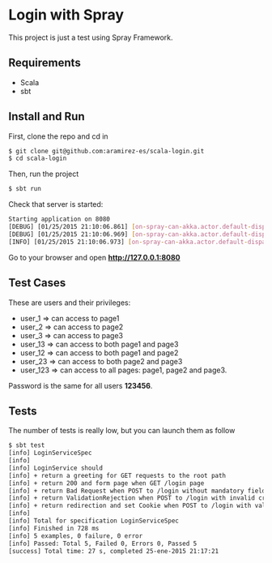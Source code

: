 # Login with Spray
This project is just a test using Spray Framework.

## Requirements
- Scala
- sbt

## Install and Run
First, clone the repo and cd in

```bash
$ git clone git@github.com:aramirez-es/scala-login.git
$ cd scala-login
```

Then, run the project

```bash
$ sbt run
```

Check that server is started:

```bash
Starting application on 8080
[DEBUG] [01/25/2015 21:10:06.861] [on-spray-can-akka.actor.default-dispatcher-4] [akka://on-spray-can/user/IO-HTTP/listener-0] Binding to localhost/127.0.0.1:8080
[DEBUG] [01/25/2015 21:10:06.969] [on-spray-can-akka.actor.default-dispatcher-3] [akka://on-spray-can/system/IO-TCP/selectors/$a/0] Successfully bound to /127.0.0.1:8080
[INFO] [01/25/2015 21:10:06.973] [on-spray-can-akka.actor.default-dispatcher-4] [akka://on-spray-can/user/IO-HTTP/listener-0] Bound to localhost/127.0.0.1:8080
```

Go to your browser and open **http://127.0.0.1:8080**

## Test Cases
These are users and their privileges:
- user_1 => can access to page1
- user_2 => can access to page2
- user_3 => can access to page3
- user_13 => can access to both page1 and page3
- user_12 => can access to both page1 and page2
- user_23 => can access to both page2 and page3
- user_123 => can access to all pages: page1, page2 and page3.

Password is the same for all users **123456**.

## Tests
The number of tests is really low, but you can launch them as follow

```bash
$ sbt test
[info] LoginServiceSpec
[info]
[info] LoginService should
[info] + return a greeting for GET requests to the root path
[info] + return 200 and form page when GET /login page
[info] + return Bad Request when POST to /login without mandatory fields
[info] + return ValidationRejection when POST to /login with invalid credentials
[info] + return redirection and set Cookie when POST to /login with valid credentials
[info]
[info] Total for specification LoginServiceSpec
[info] Finished in 728 ms
[info] 5 examples, 0 failure, 0 error
[info] Passed: Total 5, Failed 0, Errors 0, Passed 5
[success] Total time: 27 s, completed 25-ene-2015 21:17:21
```